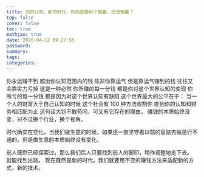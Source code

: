 ```yaml
---
title: 旧的认知，新的时代，你到底要辩个输赢，还是输赢？
top: false
cover: false
toc: true
mathjax: true
date: 2020-04-12 09:27:55
password:
summary:
tags:
categories:
---
```


你永远赚不到
超出你认知范围内的钱
除非你靠运气
但是靠运气赚到的钱
往往又会靠实力亏掉
这是一种必然
你所赚的每一分钱
都是你对这个世界认知的变现
你所亏的每一分钱
都是因为对这个世界认知有缺陷
这个世界最大的公平在于：
当一个人的财富大于自己认知的时候
这个社会有 100 种方法收割你
直到你的认知和财务相匹配为止
这句话大钧不敢苟同，可又有它存在的理由。
赚钱的本质始终没变，只不过换个行业，换个视角。

时代确实在变化，当我们做生意的时候，如果还一直坚守着以前的思路去做是行不通的，但是做生意的本质始终没有变化。

前人既然已经探索过，那么我们后人只要找到前人的脚印，稍作调整地走下去。
就能找到出路。
现在既然是新的时代，我们就要用不变的赚钱方法来适配新的方式，新的技术。